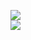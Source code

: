 [![](https://img.shields.io/badge/Made%20With-Github%20Spray-lightgrey.svg?style=for-the-badge&logo=github)](https://github.com/Annihil/github-spray#26201)  
[![](https://i.imgur.com/2DrTn0Z.gif)](https://github.com/Annihil/github-spray)